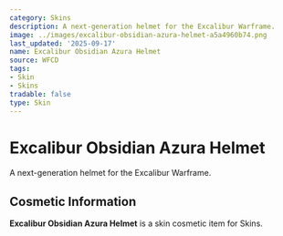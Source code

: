 ```yaml
---
category: Skins
description: A next-generation helmet for the Excalibur Warframe.
image: ../images/excalibur-obsidian-azura-helmet-a5a4960b74.png
last_updated: '2025-09-17'
name: Excalibur Obsidian Azura Helmet
source: WFCD
tags:
- Skin
- Skins
tradable: false
type: Skin
---
```


# Excalibur Obsidian Azura Helmet

A next-generation helmet for the Excalibur Warframe.

## Cosmetic Information

**Excalibur Obsidian Azura Helmet** is a skin cosmetic item for Skins.

